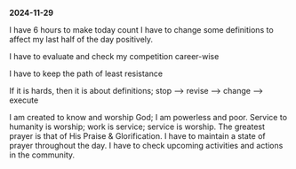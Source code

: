 **2024-11-29**   

I have 6 hours to make today count
I have to change some definitions to affect my last half of the day positively.

I have to evaluate and check my competition career-wise

I have to keep the path of least resistance

If it is hards, then it is about definitions; stop --> revise --> change --> execute

I am created to know and worship God; I am powerless and poor.
Service to humanity is worship; work is service; service is worship.
The greatest prayer is that of His Praise & Glorification.
I have to maintain a state of prayer throughout the day.
I have to check upcoming activities and actions in the community.

